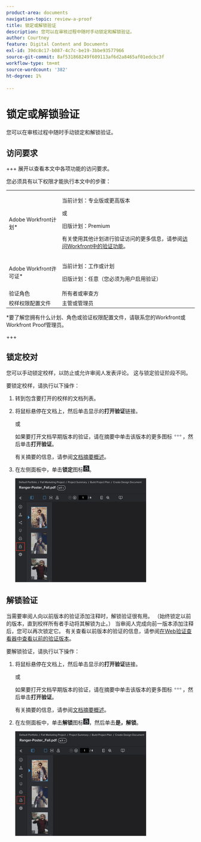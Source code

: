 ```yaml
---
product-area: documents
navigation-topic: review-a-proof
title: 锁定或解锁验证
description: 您可以在审核过程中随时手动锁定和解锁验证。
author: Courtney
feature: Digital Content and Documents
exl-id: 39dc8c17-b087-4c7c-be19-3bbe93577966
source-git-commit: 8af531868249f609113af6d2a8465af01edcbc3f
workflow-type: tm+mt
source-wordcount: '382'
ht-degree: 1%

---
```


# 锁定或解锁验证

您可以在审核过程中随时手动锁定和解锁验证。

## 访问要求

+++ 展开以查看本文中各项功能的访问要求。

您必须具有以下权限才能执行本文中的步骤：

<table style="table-layout:auto"> 
 <col> 
 <col> 
 <tbody> 
  <tr> 
   <td role="rowheader">Adobe Workfront计划*</td> 
   <td> <p>当前计划：专业版或更高版本</p> <p>或</p> <p>旧版计划：Premium</p> <p>有关使用其他计划进行验证访问的更多信息，请参阅<a href="/help/quicksilver/administration-and-setup/manage-workfront/configure-proofing/access-to-proofing-functionality.md" class="MCXref xref">访问Workfront中的验证功能</a>。</p> </td> 
  </tr> 
  <tr> 
   <td role="rowheader">Adobe Workfront许可证*</td> 
   <td> <p>当前计划：工作或计划</p> <p>旧版计划：任意（您必须为用户启用验证）</p> </td> 
  </tr> 
  <tr> 
   <td role="rowheader">验证角色</td> 
   <td>所有者或审查方</td> 
  </tr> 
  <tr> 
   <td role="rowheader">校样权限配置文件 </td> 
   <td>主管或管理员</td> 
  </tr> 
 </tbody> 
</table>

&#42;要了解您拥有什么计划、角色或验证权限配置文件，请联系您的Workfront或Workfront Proof管理员。

+++

## 锁定校对

您可以手动锁定校样，以防止或允许审阅人发表评论。 这与锁定验证阶段不同。

要锁定校样，请执行以下操作：

1. 转到包含要打开的校样的文档列表。
1. 将鼠标悬停在文档上，然后单击显示的&#x200B;**打开验证**&#x200B;链接。

   或

   如果要打开文档早期版本的验证，请在摘要中单击该版本的更多图标![](assets/more-icon.png)，然后单击&#x200B;**打开验证**。

   有关摘要的信息，请参阅[文档摘要概述](../../../../documents/managing-documents/summary-for-documents.md)。

1. 在左侧面板中，单击&#x200B;**锁定**&#x200B;图标![](assets/unlock-proof-icon.png)。

   ![](assets/lock-proof-350x277.png)

## 解锁验证

当需要审阅人向以前版本的验证添加注释时，解锁验证很有用。 （始终锁定以前的版本，直到校样所有者手动将其解锁为止。） 当审阅人完成向前一版本添加注释后，您可以再次锁定它。 有关查看以前版本的验证的信息，请参阅[在Web验证查看器中查看以前的验证版本](../../../../workfront-proof/wp-work-proofsfiles/review-proofs-wpv/view-previous-proof-versions.md)。

要解锁验证，请执行以下操作：

1. 将鼠标悬停在文档上，然后单击显示的&#x200B;**打开验证**&#x200B;链接。

   或

   如果要打开文档早期版本的验证，请在摘要中单击该版本的更多图标![](assets/more-icon.png)，然后单击&#x200B;**打开验证**。

   有关摘要的信息，请参阅[文档摘要概述](../../../../documents/managing-documents/summary-for-documents.md)。

1. 在左侧面板中，单击&#x200B;**解锁**&#x200B;图标![](assets/unlock-proof-icon.png)，然后单击&#x200B;**是，解锁**。

   ![](assets/copy-of-unlock-proof-350x279.png)
